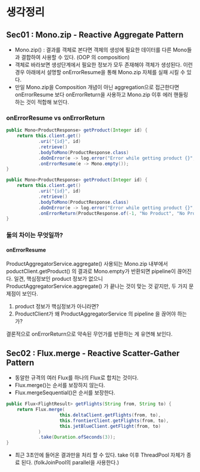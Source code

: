 # 생각정리

## Sec01 : Mono.zip - Reactive Aggregate Pattern 
- Mono.zip() : 결과를 객체로 본다면 객체의 생성에 필요한 데이터를 다른 Mono들과 결합하여 사용할 수 있다. (OOP 의 composition)
- 객체로 바라보면 생성단계에서 필요한 정보가 모두 존재해야 객체가 생성된다. 이런 경우 아래에서 설명할 onErrorResume을 통해 Mono.zip 자체를 실패 시킬 수 있다.
- 만일 Mono.zip을 Composition 개념이 아닌 aggregation으로 접근한다면 onErrorResume 보다 onErrorReturn을 사용하고 Mono.zip 이후 에러 핸들링 하는 것이 적합해 보인다.


### onErrorResume vs onErrorReturn

```java
public Mono<ProductResponse> getProduct(Integer id) {
    return this.client.get()
            .uri("{id}", id)
            .retrieve()
            .bodyToMono(ProductResponse.class)
            .doOnError(e -> log.error("Error while getting product {}", id, e))
            .onErrorResume(e -> Mono.empty());
}
```


```java
public Mono<ProductResponse> getProduct(Integer id) {
    return this.client.get()
            .uri("{id}", id)
            .retrieve()
            .bodyToMono(ProductResponse.class)
            .doOnError(e -> log.error("Error while getting product {}", id, e))
            .onErrorReturn(ProductResponse.of(-1, "No Product", "No Product", 0));
}
```

### 둘의 차이는 무엇일까?
#### onErrorResume
ProductAggregatorService.aggregate() 사용되는 Mono.zip 내부에서 poductClient.getProduct() 의 결과로 Mono.empty가 반환되면 pipeline이 끊어진다.
일견, 핵심정보인 product 정보가 없으니 ProductAggregatorService.aggregate() 가 끝나는 것이 맞는 것 같지만, 두 가지 문제점이 보인다.
1. product 정보가 핵심정보가 아니라면?
2. ProductClient가 왜 ProductAggregatorService 의 pipeline 을 끊어야 하는가?

결론적으로 onErrorReturn으로 약속된 무언가를 반환하는 게 유연해 보인다.


## Sec02 : Flux.merge - Reactive Scatter-Gather Pattern
- 동알한 규격의 여러 Flux를 하나의 Flux로 합치는 것이다.
- Flux.merge()는 순서를 보장하지 않는다.
- Flux.mergeSequential()은 순서를 보장한다.

```java
public Flux<FlightResult> getFlights(String from, String to) {
    return Flux.merge(
                    this.deltaClient.getFlights(from, to),
                    this.frontierClient.getFlights(from, to),
                    this.jetBlueClient.getFlight(from, to)
            )
            .take(Duration.ofSeconds(3));
}
```
- 최근 3초안에 들어온 결과만을 처리 할 수 있다. take 이후 ThreadPool 자체가 종료 된다. (folkJoinPool의 parallel을 사용한다.)
